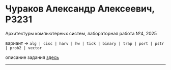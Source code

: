 # Чураков Александр Алексеевич, P3231

Архитектуры компьютерных систем, лабораторная работа №4, 2025

вариант -> `alg | cisc | harv | hw | tick | binary | trap | port | pstr | prob2 | vector`

описание задания [здесь](https://gitlab.se.ifmo.ru/computer-systems/csa-rolling/-/blob/master/lab4-task.md)

---
